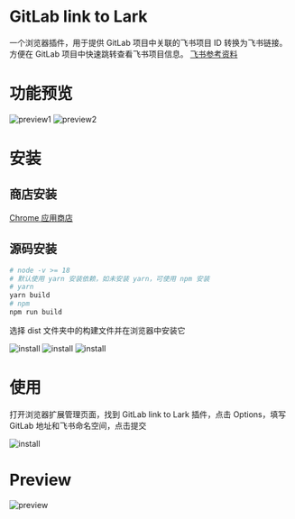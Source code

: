 # GitLab link to Lark

一个浏览器插件，用于提供 GitLab 项目中关联的飞书项目 ID 转换为飞书链接。方便在 GitLab 项目中快速跳转查看飞书项目信息。
[飞书参考资料](https://bytedance.larkoffice.com/wiki/XusFwYp2ZiqltkkSTaJc7eMdnYb)

# 功能预览

<img src="./docs/preview1.png" alt="preview1"  />
<img src="./docs/preview2.png" alt="preview2"  />

# 安装

## 商店安装

[Chrome 应用商店](https://chromewebstore.google.com/detail/gitlab-link-to-lark/ocmkgfnifakgckfeofcoakiniljdjcfp)

## 源码安装

```bash
# node -v >= 18
# 默认使用 yarn 安装依赖，如未安装 yarn，可使用 npm 安装
# yarn
yarn build
# npm
npm run build
```

选择 dist 文件夹中的构建文件并在浏览器中安装它

<img src="./docs/install-1.png" alt="install"  />
<img src="./docs/install-2.png" alt="install"  />
<img src="./docs/install-3.png" alt="install"  />

# 使用

打开浏览器扩展管理页面，找到 GitLab link to Lark 插件，点击 Options，填写 GitLab 地址和飞书命名空间，点击提交

<img src="./docs/install-4.png" alt="install"  />

# Preview

<img src="./docs/preview.png" alt="preview"  />
